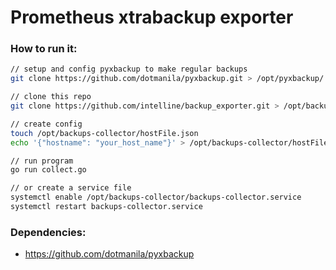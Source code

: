 # Prometheus xtrabackup exporter

### How to run it:
```bash
// setup and config pyxbackup to make regular backups
git clone https://github.com/dotmanila/pyxbackup.git > /opt/pyxbackup/

// clone this repo
git clone https://github.com/intelline/backup_exporter.git > /opt/backups-collector

// create config
touch /opt/backups-collector/hostFile.json
echo '{"hostname": "your_host_name"}' > /opt/backups-collector/hostFile.json

// run program
go run collect.go

// or create a service file 
systemctl enable /opt/backups-collector/backups-collector.service 
systemctl restart backups-collector.service
```

### Dependencies:
- https://github.com/dotmanila/pyxbackup
